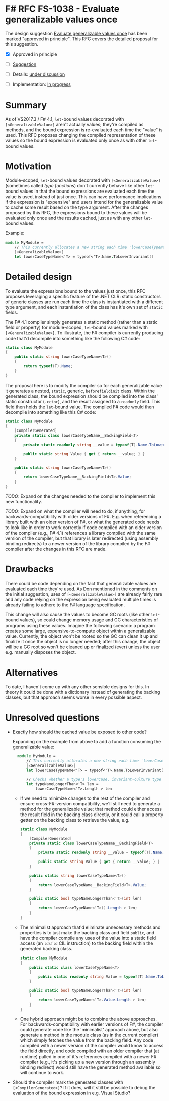 # F# RFC FS-1038 - Evaluate generalizable values once

The design suggestion [Evaluate generalizable values once](https://github.com/fsharp/fslang-suggestions/issues/602) has been marked "approved in principle".
This RFC covers the detailed proposal for this suggestion.

* [x] Approved in principle
* [ ] [Suggestion](https://github.com/fsharp/fslang-suggestions/issues/602)
* [ ] Details: [under discussion](https://github.com/fsharp/fslang-design/issues/222)
* [ ] Implementation: [In progress](https://github.com/dotnet/fsharp/pull/FILL-ME-IN)


# Summary
[summary]: #summary

As of VS2017.3 / F# 4.1, ``let``-bound values decorated with ``[<GeneralizableValue>]`` aren't actually values; they're compiled as
methods, and the bound expression is re-evaluated each time the "value" is used. This RFC proposes changing the compiled
representation of these values so the bound expression is evaluated only once as with other ``let``-bound values.

# Motivation
[motivation]: #motivation

Module-scoped, ``let``-bound values decorated with ``[<GeneralizableValue>]`` (sometimes called _type functions_) don't currently
behave like other ``let``-bound values in that the bound expressions are evaluated each time the value is used, instead of just
once. This can have performance implications if the expression is "expensive" and users intend for the generalizable value to cache
some result based on the type argument. After the changes proposed by this RFC, the expressions bound to these values will be
evaluated only once and the results cached, just as with any other ``let``-bound values.

Example:

```fsharp
module MyModule =
    // This currently allocates a new string each time 'lowerCaseTypeName' is used.
    [<GeneralizableValue>]
    let lowerCaseTypeName<'T> = typeof<'T>.Name.ToLowerInvariant()
```

# Detailed design
[design]: #detailed-design

To evaluate the expressions bound to the values just once, this RFC proposes leveraging a specific feature of the .NET CLR:
static constructors of generic classes are run each time the class is instantiated with a different type argument, and each
instantiation of the class has it's own set of ``static`` fields.

The F# 4.1 compiler simply generates a static method (rather than a static field or property) for module-scoped, ``let``-bound
values marked with ``[<GeneralizableValue>]``. To illustrate, the F# compiler is currently producing code that'd decompile into
something like the following C# code:

```csharp
static class MyModule
{
    public static string lowerCaseTypeName<T>()
    {
        return typeof(T).Name;
    }
}
```

The proposal here is to modify the compiler so for each generalizable value it generates a nested, ``static``, generic,
``beforefieldinit`` class. Within the generated class, the bound expression should be compiled into the class' static constructor
(``.cctor``), and the result assigned to a ``readonly`` field. This field then holds the ``let``-bound value. The compiled F#
code would then decompile into something like this C# code:

```csharp
static class MyModule
{
    [CompilerGenerated]
    private static class lowerCaseTypeName__BackingField<T>
    {
        private static readonly string __value = typeof(T).Name.ToLowerInvariant();

        public static string Value { get { return __value; } }
    }

    public static string lowerCaseTypeName<T>()
    {
        return lowerCaseTypeName__BackingField<T>.Value;
    }
}
```

*TODO:* Expand on the changes needed to the compiler to implement this new functionality.

*TODO:* Expand on what the compiler will need to do, if anything, for backwards-compatibility with older versions of F#. E.g. when
referencing a library built with an older version of F#, or what the generated code needs to look like in order to work correctly
if code compiled with an older version of the compiler (e.g., F# 4.1) references a library compiled with the same version of the
compiler, but that library is later redirected (using assembly binding redirects) to a newer version of the library compiled by
the F# compiler after the changes in this RFC are made.

# Drawbacks
[drawbacks]: #drawbacks

There could be code depending on the fact that generalizable values are evaluated each time they're used. As Don mentioned in the
comments on the initial suggestion, uses of ``[<GeneralizableValue>]`` are already fairly rare and any code relying on the
expression being evaluated multiple times is already failing to adhere to the F# language specification.

This change will also cause the values to become GC roots (like other ``let``-bound values), so could change memory usage and GC
characteristics of programs using these values. Imagine the following scenario: a program creates some large, expensive-to-compute
object within a generalizable value. Currently, the object won't be rooted so the GC can clean it up and finalize it once the object
is no longer needed; after this change, the object will be a GC root so won't be cleaned up or finalized (ever) unless the user
e.g. manually disposes the object.

# Alternatives
[alternatives]: #alternatives

To date, I haven't come up with any other sensible designs for this. In theory it could be done with a dictionary instead of
generating the backing classes, but that approach seems worse in every possible aspect.

# Unresolved questions
[unresolved]: #unresolved-questions

* Exactly how should the cached value be exposed to other code?

  Expanding on the example from above to add a function consuming the generalizable value:

  ```fsharp
    module MyModule =
        // This currently allocates a new string each time 'lowerCaseTypeName' is used.
        [<GeneralizableValue>]
        let lowerCaseTypeName<'T> = typeof<'T>.Name.ToLowerInvariant()

        // Checks whether a type's lowercase, invariant-culture type name is longer than a specified length.
        let typeNameLongerThan<'T> len =
            lowerCaseTypeName<'T>.Length > len
    ```

  * If we need to minimize changes to the rest of the compiler and ensure cross-F#-version compatibility, we'll still need to
    generate a method for the generalizable value; that method could either access the result field in the backing class directly,
    or it could call a property getter on the backing class to retrieve the value, e.g.

    ```csharp
    static class MyModule
    {
        [CompilerGenerated]
        private static class lowerCaseTypeName__BackingField<T>
        {
            private static readonly string __value = typeof(T).Name.ToLowerInvariant();

            public static string Value { get { return __value; } }
        }

        public static string lowerCaseTypeName<T>()
        {
            return lowerCaseTypeName__BackingField<T>.Value;
        }

        public static bool typeNameLongerThan<'T>(int len)
        {
            return lowerCaseTypeName<'T>().Length > len;
        }
    }
    ```

  * The minimalist approach that'd eliminate unnecessary methods and properties is to just make the backing class and field
    ``public``, and have the compiler compile any uses of the value into a static field access (an ``ldsfld`` CIL instruction) to
    the backing field within the generated backing class.

    ```csharp
    static class MyModule
    {
        public static class lowerCaseTypeName<T>
        {
            public static readonly string Value = typeof(T).Name.ToLowerInvariant();
        }

        public static bool typeNameLongerThan<'T>(int len)
        {
            return lowerCaseTypeName<'T>.Value.Length > len;
        }
    }
    ```

  * One hybrid approach might be to combine the above approaches. For backwards-compatibility with earlier versions of F#, the
    compiler could generate code like the 'minimalist' approach above, but also generate a method in the module class (as in the
    current compiler) which simply fetches the value from the backing field. Any code compiled with a newer version of the compiler
    would know to access the field directly, and code compiled with an older compiler that (at runtime) pulled in one of it's
    references compiled with a newer F# compiler (e.g., it's picking up a new version through an assembly binding redirect)
    would still have the generated method available so will continue to work.


* Should the compiler mark the generated classes with ``[<CompilerGenerated>]``? If it does, will it still be possible to debug the
  evaluation of the bound expression in e.g. Visual Studio?
